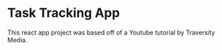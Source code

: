 # Task Tracking App

This react app project was based off of a Youtube tutorial by Traversity Media. 
